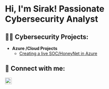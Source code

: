 <h1>Hi, I'm Sirak! Passionate Cybersecurity Analyst</h1>

<h2>👨‍💻 Cybersecurity Projects:</h2>

- <b>Azure /Cloud Projects</b>
  - [Creating a live SOC/HoneyNet in Azure](https://github.com/SirachaD/Azure-SOC)


<h2> 🤳 Connect with me:</h2>


[<img align="left" alt="SirakAlem | LinkedIn" width="22px" src="https://cdn.jsdelivr.net/npm/simple-icons@v3/icons/linkedin.svg" />][linkedin]


[linkedin]: www.linkedin.com/in/SirakAlem

